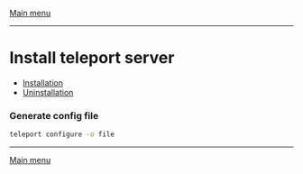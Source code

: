 [Main menu](../README.md)

---
# Install teleport server

- [Installation](https://goteleport.com/docs/installation/)
- [Uninstallation](https://goteleport.com/docs/admin-guides/management/admin/uninstall-teleport/)

### Generate config file
```bash
teleport configure -o file
```


---
[Main menu](../README.md)
